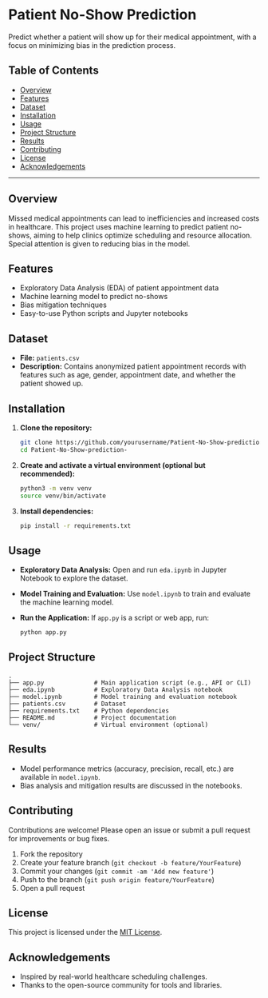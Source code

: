 # Patient No-Show Prediction

Predict whether a patient will show up for their medical appointment, with a focus on minimizing bias in the prediction process.

## Table of Contents

- [Overview](#overview)
- [Features](#features)
- [Dataset](#dataset)
- [Installation](#installation)
- [Usage](#usage)
- [Project Structure](#project-structure)
- [Results](#results)
- [Contributing](#contributing)
- [License](#license)
- [Acknowledgements](#acknowledgements)

---

## Overview

Missed medical appointments can lead to inefficiencies and increased costs in healthcare. This project uses machine learning to predict patient no-shows, aiming to help clinics optimize scheduling and resource allocation. Special attention is given to reducing bias in the model.

## Features

- Exploratory Data Analysis (EDA) of patient appointment data
- Machine learning model to predict no-shows
- Bias mitigation techniques
- Easy-to-use Python scripts and Jupyter notebooks

## Dataset

- **File:** `patients.csv`
- **Description:** Contains anonymized patient appointment records with features such as age, gender, appointment date, and whether the patient showed up.

## Installation

1. **Clone the repository:**
   ```bash
   git clone https://github.com/yourusername/Patient-No-Show-prediction-.git
   cd Patient-No-Show-prediction-
   ```

2. **Create and activate a virtual environment (optional but recommended):**
   ```bash
   python3 -m venv venv
   source venv/bin/activate
   ```

3. **Install dependencies:**
   ```bash
   pip install -r requirements.txt
   ```

## Usage

- **Exploratory Data Analysis:**
  Open and run `eda.ipynb` in Jupyter Notebook to explore the dataset.

- **Model Training and Evaluation:**
  Use `model.ipynb` to train and evaluate the machine learning model.

- **Run the Application:**
  If `app.py` is a script or web app, run:
  ```bash
  python app.py
  ```

## Project Structure

```
.
├── app.py              # Main application script (e.g., API or CLI)
├── eda.ipynb           # Exploratory Data Analysis notebook
├── model.ipynb         # Model training and evaluation notebook
├── patients.csv        # Dataset
├── requirements.txt    # Python dependencies
├── README.md           # Project documentation
└── venv/               # Virtual environment (optional)
```

## Results

- Model performance metrics (accuracy, precision, recall, etc.) are available in `model.ipynb`.
- Bias analysis and mitigation results are discussed in the notebooks.

## Contributing

Contributions are welcome! Please open an issue or submit a pull request for improvements or bug fixes.

1. Fork the repository
2. Create your feature branch (`git checkout -b feature/YourFeature`)
3. Commit your changes (`git commit -am 'Add new feature'`)
4. Push to the branch (`git push origin feature/YourFeature`)
5. Open a pull request

## License

This project is licensed under the [MIT License](LICENSE).

## Acknowledgements

- Inspired by real-world healthcare scheduling challenges.
- Thanks to the open-source community for tools and libraries. 
